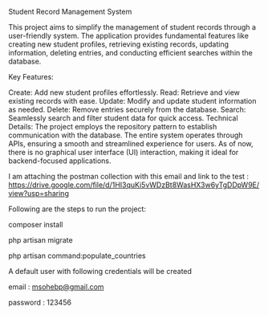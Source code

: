 Student Record Management System

This project aims to simplify the management of student records through a user-friendly system. The application provides fundamental features like creating new student profiles, retrieving existing records, updating information, deleting entries, and conducting efficient searches within the database.

Key Features:

Create: Add new student profiles effortlessly.
Read: Retrieve and view existing records with ease.
Update: Modify and update student information as needed.
Delete: Remove entries securely from the database.
Search: Seamlessly search and filter student data for quick access.
Technical Details:
The project employs the repository pattern to establish communication with the database. The entire system operates through APIs, ensuring a smooth and streamlined experience for users. As of now, there is no graphical user interface (UI) interaction, making it ideal for backend-focused applications.



I am attaching the postman collection with this email and link to the test : https://drive.google.com/file/d/1HI3quKi5vWDzBt8WasHX3w6yTgDDpW9E/view?usp=sharing


Following are the steps to run the project:

composer install

php artisan migrate

php artisan command:populate_countries

A default user with following credentials will be created

email        :  msohebp@gmail.com

password : 123456
